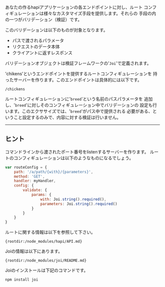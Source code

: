 あなたの作るhapiアプリケーションの各エンドポイントに対し、ルート
コンフィギュレーションは様々なカスタマイズ手段を提供します。それらの
手段の内の一つがバリデーション（検証）です。

このバリデーションは以下のものが対象となります。

* パスで渡されるパラメータ
* リクエストのデータ本体
* クライアントに返すレスポンス

バリデーションオブジェクトは検証フレームワークの'`Joi`'で定義されます。

'chikens'というエンドポイントを提供するルートコンフィギュレーションを
持ったサーバーを作ります。このエンドポイントは具体的には以下です。

```
/chickens
```

ルートコンフィギュレーションに'`breed`'という名前のパスパラメータを
追加し、'`breed`'に対しそのコンフィギュレーション中でバリデーションの
設定も行います。このエクササイズでは、'`breed`'がパス中で提供される
必要がある、ということ設定するのみで、内容に対する検証は行いません。

-----------------------------------------------------------------
## ヒント

コマンドラインから渡されたポート番号をlistenするサーバーを作ります。
ルートのコンフィギュレーションは以下のようなものになるでしょう。

```js
var routeConfig = {
    path: '/a/path/{with}/{parameters}',
    method: 'GET',
    handler: myHandler,
    config: {
        validate: {
            params: {
                with: Joi.string().required(),
                parameters: Joi.string().required()
            }
        }
    }
}
```

ルートに関する情報は以下を参照して下さい。

    {rootdir:/node_modules/hapi/API.md}

Joiの情報は以下にあります。

    {rootdir:/node_modules/joi/README.md}

Joiのインストールは下記のコマンドです。

```sh
npm install joi
```
